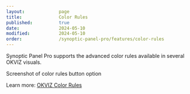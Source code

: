 ```yaml
---
layout:             page
title:              Color Rules
published:          true
date:               2024-05-10
modified:           2024-05-10
order:              /synoptic-panel-pro/features/color-rules
---
```

Synoptic Panel Pro supports the advanced color rules available in several OKVIZ visuals.

<todo>Screenshot of color rules button option</todo>

Learn more: [OKVIZ Color Rules](../../features/color-rules.md)
